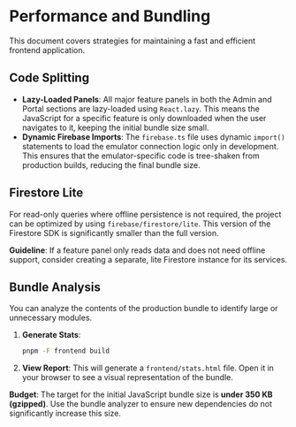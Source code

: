 # Performance and Bundling

This document covers strategies for maintaining a fast and efficient frontend application.

## Code Splitting

- **Lazy-Loaded Panels**: All major feature panels in both the Admin and Portal sections are lazy-loaded using `React.lazy`. This means the JavaScript for a specific feature is only downloaded when the user navigates to it, keeping the initial bundle size small.
- **Dynamic Firebase Imports**: The `firebase.ts` file uses dynamic `import()` statements to load the emulator connection logic only in development. This ensures that the emulator-specific code is tree-shaken from production builds, reducing the final bundle size.

## Firestore Lite

For read-only queries where offline persistence is not required, the project can be optimized by using `firebase/firestore/lite`. This version of the Firestore SDK is significantly smaller than the full version.

**Guideline**: If a feature panel only reads data and does not need offline support, consider creating a separate, lite Firestore instance for its services.

## Bundle Analysis

You can analyze the contents of the production bundle to identify large or unnecessary modules.

1.  **Generate Stats**:
    ```bash
    pnpm -F frontend build
    ```
2.  **View Report**: This will generate a `frontend/stats.html` file. Open it in your browser to see a visual representation of the bundle.

**Budget**: The target for the initial JavaScript bundle size is **under 350 KB (gzipped)**. Use the bundle analyzer to ensure new dependencies do not significantly increase this size.
